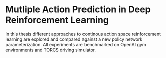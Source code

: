 # Mutliple Action Prediction in Deep Reinforcement Learning
In this thesis different approaches to continous action space reinforcement learning are explored and compared against a new policy network parameterization. All experiments are benchmarked on OpenAI gym environments and TORCS driving simulator.
